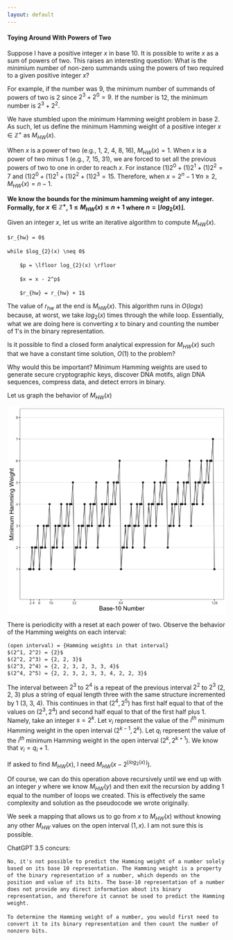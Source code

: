 ```yaml
---
layout: default
---
```



#### Toying Around With Powers of Two

Suppose I have a positive integer $x$ in base 10. It is possible to write $x$ as a sum of powers of two. This raises an interesting question: What is the minimium number of non-zero summands using the powers of two required to a given positive integer $x$? 

For example, if the number was 9, the minimum number of summands of powers of two is 2 since $2^3 + 2^0 = 9$. If the number is 12, the minimum number is $2^3 + 2^2$. 

We have stumbled upon the minimum Hamming weight problem in base 2. As such, let us define the minimum Hamming weight of a positive integer $x \in \mathbb{Z}^{+}$ as $M_{HW}(x)$.

When $x$ is a power of two (e.g., 1, 2, 4, 8, 16), $M_{HW}(x) = 1$. When $x$ is a power of two minus 1 (e.g., 7, 15, 31), we are forced to set all the previous powers of two to one in order to reach $x$. For instance $(1)2^0 + (1)2^1 + (1)2^2 = 7$ and $(1)2^0 + (1)2^1 + (1)2^2 + (1)2^3 = 15$. Therefore, when $x = 2^n - 1$ $\forall n \geq 2$, $M_{HW}(x) = n - 1$. 

**We know the bounds for the minimum hamming weight of any integer. Formally, for $x \in \mathbb{Z}^{+}$, $1 \leq M_{HW}(x) \leq n + 1$ where $n = \lfloor log_{2}(x) \rfloor$.**

Given an integer $x$, let us write an iterative algorithm to compute $M_{HW}(x)$. 
	
	$r_{hw} = 0$

	while $log_{2}(x) \neq 0$

		$p = \lfloor log_{2}(x) \rfloor

		$x = x - 2^p$

		$r_{hw} = r_{hw} + 1$

The value of $r_{hw}$ at the end is $M_{HW}(x)$. This algorithm runs in $O(log x)$ because, at worst, we take $log_{2}(x)$ times through the while loop. Essentially, what we are doing here is converting $x$ to binary and counting the number of 1's in the binary representation. 

Is it possible to find a closed form analytical expression for $M_{HW}(x)$ such that we have a constant time solution, $O(1)$ to the problem? 

Why would this be important? Minimum Hamming weights are used to generate secure cryptographic keys, discover DNA motifs, align DNA sequences, compress data, and detect errors in binary. 

Let us graph the behavior of $M_{HW}(x)$

![<img src="min-hamming-weight.png" width="100"/>](/posts_code/min-hamming-weight.png)

There is periodicity with a reset at each power of two. Observe the behavior of the Hamming weights on each interval:  
	
	(open interval) = {Hamming weights in that interval}
	$(2^1, 2^2) = {2}$
	$(2^2, 2^3) = {2, 2, 3}$
	$(2^3, 2^4) = {2, 2, 3, 2, 3, 3, 4}$
	$(2^4, 2^5) = {2, 2, 3, 2, 3, 3, 4, 2, 2, 3}$

The interval between $2^3$ to $2^4$ is a repeat of the previous interval $2^2$ to $2^3$ (2, 2, 3) plus a string of equal length three with the same structure incremented by 1 (3, 3, 4). This continues in that $(2^4, 2^5)$ has first half equal to that of the values on $(2^3, 2^4)$ and second half equal to that of the first half plus 1. Namely, take an integer $s = 2^k$. Let $v_i$ represent the value of the $i^{th}$ minimum Hamming weight in the open interval $(2^{k-1}, 2^k)$. Let $q_i$ represent the value of the $i^{th}$ minimum Hamming weight in the open interval $(2^{k}, 2^{k+1})$. We know that $v_i = q_i + 1$. 

If asked to find $M_{HW}(x)$, I need $M_{HW}(x - 2^{\lfloor log_{2}(x) \rfloor})$. 

Of course, we can do this operation above recursively until we end up with an integer $y$ where we know $M_{HW}(y)$ and then exit the recursion by adding 1 equal to the number of loops we created. This is effectively the same complexity and solution as the pseudocode we wrote originally. 

We seek a mapping that allows us to go from $x$ to $M_{HW}(x)$ without knowing any other $M_{HW}$ values on the open interval $(1,x)$. I am not sure this is possible. 

ChatGPT 3.5 concurs: 
	
	No, it's not possible to predict the Hamming weight of a number solely based on its base 10 representation. The Hamming weight is a property of the binary representation of a number, which depends on the position and value of its bits. The base-10 representation of a number does not provide any direct information about its binary representation, and therefore it cannot be used to predict the Hamming weight.

	To determine the Hamming weight of a number, you would first need to convert it to its binary representation and then count the number of nonzero bits.






















